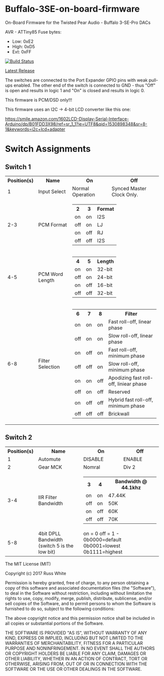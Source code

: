 # Buffalo-3SE-on-board-firmware

On-Board Firmware for the Twisted Pear Audio - Buffalo 3-SE-Pro DACs

AVR - ATTiny85
Fuse bytes:
- Low:	0xE2
- High:	0xD5
- Ext:	0xFF

[![Build Status](https://travis-ci.org/twistedpearaudio/Buffalo-III-SE-Pro-On-Board-Firmware.svg?branch=master)](https://travis-ci.org/twistedpearaudio/Buffalo-III-SE-Pro-On-Board-Firmware)


[Latest Release](https://github.com/twistedpearaudio/Buffalo-III-SE-Pro-On-Board-Firmware/releases/latest "latest release")

The switches are connected to the Port Expander GPIO pins with weak pull-ups enabled. The other end of the switch is connected to GND - thus "Off" is open and results in logic 1 and "On" is closed and results in logic 0.

This firmware is PCM/DSD only!!!

This firmware uses an I2C -> 4-bit LCD converter like this one:

https://smile.amazon.com/1602LCD-Display-Serial-Interface-Arduino/dp/B01FDD3X98/ref=sr_1_1?ie=UTF8&qid=1530898348&sr=8-1&keywords=i2c+lcd+adapter

# Switch Assignments

## Switch 1

<table>
	<tr>
		<th>Position(s)</th>
		<th>Name</th>
		<th>On</th>
		<th>Off</th>
	</tr>
	<tr>
		<td>1</td>
		<td>Input Select</td>
		<td>Normal Operation</td>
		<td>Synced Master Clock Only.</td>
	</tr>
	<tr>
		<td>2-3</td>
		<td>PCM Format</td>
		<td colspan="2">
			<table>
				<tr>
					<th>2</th>
					<th>3</th>
					<th>Format</th>	
				</tr>
				<tr>
					<td>on</td>				
					<td>on</td>				
					<td>I2S</td>	
				</tr>
				<tr>
					<td>off</td>				
					<td>on</td>				
					<td>LJ</td>	
				</tr>
				<tr>
					<td>on</td>				
					<td>off</td>				
					<td>RJ</td>	
				</tr>
				<tr>
					<td>off</td>				
					<td>off</td>				
					<td>I2S</td>	
				</tr>
			</table>
		</td>
	</tr>
	<tr>
		<td>4-5</td>
		<td>PCM Word Length</td>
		<td colspan="2">
			<table>
				<tr>
					<th>4</th>
					<th>5</th>
					<th>Length</th>	
				</tr>
				<tr>
					<td>on</td>				
					<td>on</td>				
					<td>32-bit</td>	
				</tr>
				<tr>
					<td>off</td>				
					<td>on</td>				
					<td>24-bit</td>	
				</tr>
				<tr>
					<td>on</td>				
					<td>off</td>				
					<td>16-bit</td>	
				</tr>
				<tr>
					<td>off</td>				
					<td>off</td>				
					<td>32-bit</td>	
				</tr>
			</table>
		</td>
	</tr>
		<tr>
		<td>6-8</td>
		<td>Filter Selection</td>
		<td colspan="2">
			<table>
				<tr>
					<th>6</th>
					<th>7</th>
					<th>8</th>
					<th>Filter</th>	
				</tr>
				<tr>
					<td>on</td>				
					<td>on</td>				
					<td>on</td>				
					<td>Fast roll-off, linear phase</td>	
				</tr>
				<tr>
					<td>off</td>				
					<td>on</td>				
					<td>on</td>				
					<td>Slow roll-off, linear phase</td>	
				</tr>
				<tr>
					<td>on</td>				
					<td>off</td>				
					<td>on</td>				
					<td>Fast roll-off, minimum phase</td>	
				</tr>
				<tr>
					<td>off</td>				
					<td>off</td>				
					<td>on</td>				
					<td>Slow roll-off, minimum phase</td>	
				</tr>
				<tr>
					<td>on</td>				
					<td>on</td>				
					<td>off</td>				
					<td>Apodizing fast roll-off, liniear phase</td>	
				</tr>
				<tr>
					<td>off</td>				
					<td>on</td>				
					<td>off</td>				
					<td>Reserved</td>	
				</tr>
				<tr>
					<td>on</td>				
					<td>off</td>				
					<td>off</td>				
					<td>Hybrid fast roll-off, minimum phase</td>	
				</tr>
				<tr>
					<td>off</td>				
					<td>off</td>				
					<td>off</td>				
					<td>Brickwall</td>	
				</tr>
			</table>
		</td>
	</tr>
</table>

## Switch 2

<table>
	<tr>
		<th>Position(s)</th>
		<th>Name</th>
		<th>On</th>
		<th>Off</th>
	</tr>
	<tr>
		<td>1</td>
		<td>Automute</td>
		<td>DISABLE</td>
		<td>ENABLE</td>
	</tr>
	<tr>
		<td>2</td>
		<td>Gear MCK</td>
		<td>Nomral</td>
		<td>Div 2</td>
	</tr>
	<tr>
		<td>3-4</td>
		<td>IIR Filter Bandwidth</td>
		<td colspan="2">
			<table>
				<tr>
					<th>3</th>
					<th>4</th>
					<th>Bandwidth @ 44.1khz</th>	
				</tr>
				<tr>
					<td>on</td>				
					<td>on</td>				
					<td>47.44K</td>	
				</tr>
				<tr>
					<td>off</td>				
					<td>on</td>				
					<td>50K</td>	
				</tr>
				<tr>
					<td>on</td>				
					<td>off</td>				
					<td>60K</td>	
				</tr>
				<tr>
					<td>off</td>				
					<td>off</td>				
					<td>70K</td>	
				</tr>
			</table>
		</td>
	</tr>
	<tr>
		<td>5-8</td>
		<td>4bit DPLL Bandwidth (switch 5 is the low bit)</td>
		<td colspan="2">on = 0 off = 1 - 0b0000=default 0b0001=lowest 0b1111=highest</td>
	</tr>
</table>


The MIT License (MIT)

Copyright (c) 2017 Russ White

Permission is hereby granted, free of charge, to any person obtaining a copy
of this software and associated documentation files (the "Software"), to deal
in the Software without restriction, including without limitation the rights
to use, copy, modify, merge, publish, distribute, sublicense, and/or sell
copies of the Software, and to permit persons to whom the Software is
furnished to do so, subject to the following conditions:

The above copyright notice and this permission notice shall be included in all
copies or substantial portions of the Software.

THE SOFTWARE IS PROVIDED "AS IS", WITHOUT WARRANTY OF ANY KIND, EXPRESS OR
IMPLIED, INCLUDING BUT NOT LIMITED TO THE WARRANTIES OF MERCHANTABILITY,
FITNESS FOR A PARTICULAR PURPOSE AND NONINFRINGEMENT. IN NO EVENT SHALL THE
AUTHORS OR COPYRIGHT HOLDERS BE LIABLE FOR ANY CLAIM, DAMAGES OR OTHER
LIABILITY, WHETHER IN AN ACTION OF CONTRACT, TORT OR OTHERWISE, ARISING FROM,
OUT OF OR IN CONNECTION WITH THE SOFTWARE OR THE USE OR OTHER DEALINGS IN THE
SOFTWARE.
